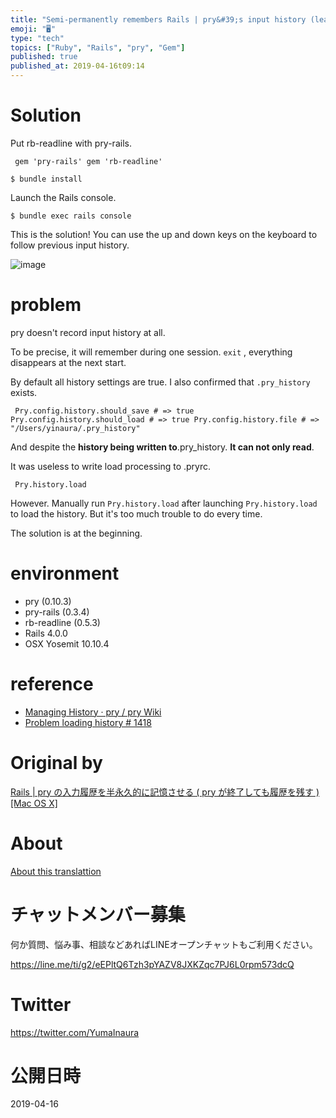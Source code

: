 ```yaml
---
title: "Semi-permanently remembers Rails | pry&#39;s input history (leaves the"
emoji: "🖥"
type: "tech"
topics: ["Ruby", "Rails", "pry", "Gem"]
published: true
published_at: 2019-04-16t09:14
---
```


# Solution 

Put rb-readline with pry-rails.

     gem 'pry-rails' gem 'rb-readline' 

`$ bundle install`

 

Launch the Rails console.

`$ bundle exec rails console`

 

This is the solution! You can use the up and down keys on the keyboard to follow previous input history.

![image](https://qiita-image-store.s3.amazonaws.com/0/90607/2445654d-e953-4f05-b6e0-14001963d2d3.png)

# problem 

pry doesn't record input history at all.

To be precise, it will remember during one session. `exit` , everything disappears at the next start.

By default all history settings are true. I also confirmed that `.pry_history` exists.

     Pry.config.history.should_save # => true Pry.config.history.should_load # => true Pry.config.history.file # => "/Users/yinaura/.pry_history" 

And despite the **history being written to**.pry\_history. **It can not only read**.

It was useless to write load processing to .pryrc.

     Pry.history.load 

However. Manually run `Pry.history.load` after launching `Pry.history.load` to load the history. But it's too much trouble to do every time.

The solution is at the beginning.

# environment 

- pry (0.10.3) 
- pry-rails (0.3.4) 
- rb-readline (0.5.3) 
- Rails 4.0.0 
- OSX Yosemit 10.10.4 

# reference 

- [Managing History · pry / pry Wiki](https://github.com/pry/pry/wiki/History#History_file) 
- [Problem loading history # 1418](https://github.com/pry/pry/issues/1418) 


# Original by
[Rails | pry の入力履歴を半永久的に記憶させる ( pry が終了しても履歴を残す ) [Mac OS X]](https://qiita.com/Yinaura/items/56caebf384d52e517387)

# About

[About this translattion](https://qiita.com/YumaInaura/items/7f6fd1e9310a6816469a)








<!-- Update From Qiita API -->

# チャットメンバー募集


何か質問、悩み事、相談などあればLINEオープンチャットもご利用ください。

https://line.me/ti/g2/eEPltQ6Tzh3pYAZV8JXKZqc7PJ6L0rpm573dcQ





# Twitter


https://twitter.com/YumaInaura


<!-- Update From Qiita API -->



# 公開日時

2019-04-16
